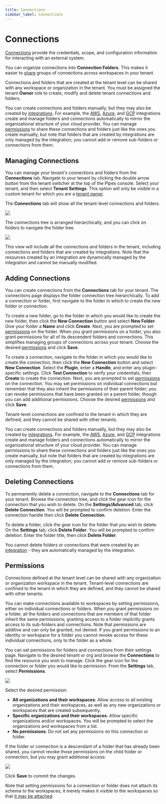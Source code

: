 ```yaml
---
title: Connections
sidebar_label: Connections
---
```


# Connections

[Connections](/docs/workspaces/connections) provide the credentials, scope, and configuration information for interacting with an external system.

You can organize connections into **Connection Folders**. This makes it easier to [share](#permissions) groups of connections across workspaces in your tenant.

Connections and folders that are created at the tenant level can be shared with any workspace or organization in the tenant.  You must be assigned the tenant **Owner** role to create, modify and delete tenant connections and folders.

You can create connections and folders manually, but they may also be created by [integrations](/pipes/docs/integrations/).  For example, the [AWS](/pipes/docs/integrations/aws), [Azure](/pipes/docs/integrations/azure), and [GCP](/pipes/docs/integrations/gcp) integrations create and manage folders and connections automatically to mirror the organizational structure of your cloud provider.  You can manage [permissions](#permissions) to share these connections and folders just like the ones you create manually, but note that folders that are created by integrations are only managed by the integration; you cannot add or remove sub-folders or connections from them.


## Managing Connections

You can manage your tenant's connections and folders from the **Connections** tab.  Navigate to your tenant by clicking the double arrow button from the tenant switcher at the top of the Pipes console.  Select your tenant, and then select **Tenant Settings**. This option will only be visible in a custom tenant for which you are a [tenant owner](people#tenant-roles).  

The **Connections** tab will show all the tenant-level connections and folders.

![](/images/docs/pipes/tenant-connections-list.png)


The connections tree is arranged hierarchically, and you can click on folders to navigate the folder tree.  

![](/images/docs/pipes/tenant-connections-list-subfolder.png)


This view will include all the connections and folders in the tenant, including connections and folders that are created by integrations.  Note that the resources created by an integration are dynamically managed by the integration and cannot be manually modified.


## Adding Connections

You can create connections from the **Connections** tab for your tenant.  The connections page displays the folder connection tree hierarchically.  To add a connection or folder, first navigate to the folder in which to create the new folder or connection.

To create a new folder, go to the folder in which you would like to create the new folder, then click the **New Connection** button and select **New Folder**.   Give your folder a **Name** and click **Create**.  Next, you are prompted to set [permissions](#permissions) on the folder.  When you grant permissions on a folder, you also grant permissions for all of its descendent folders and connections.  This simplifies managing groups of connections across your tenant.  Choose the desired [permissions](#permissions) and click **Save**.

To create a connection, navigate to the folder in which you would like to create the connection, then click the **New Connection** button and select **New Connection**.  Select the **Plugin**, enter a **Handle**, and enter any plugin-specific settings.  Click **Test Connection** to verify your credentials, then **Create** to create the connection.  Next, you are prompted to set [permissions](#permissions) on the connection.   You may set permissions on individual connections but remember that they also inherit the permissions of their parent folder; you can revoke permissions that have been granted on a parent folder, though you can add additional permissions.  Choose the desired [permissions](#permissions) and click **Save**.

 
Tenant-level connections are confined to the tenant in which they are defined, and they cannot be shared with other tenants.
 
You can create connections and folders manually, but they may also be created by [integrations](/pipes/docs/integrations/).  For example, the [AWS](/pipes/docs/integrations/aws), [Azure](/pipes/docs/integrations/azure), and [GCP](/pipes/docs/integrations/gcp) integrations create and manage folders and connections automatically to mirror the organizational structure of your cloud provider.  You can manage permissions to share these connections and folders just like the ones you create manually, but note that folders that are created by integrations are only managed by the integration; you cannot add or remove sub-folders or connections from them.


## Deleting Connections

To permanently delete a connection, navigate to the  **Connections** tab for your tenant. Browse the connection tree, and click the gear icon for the connection that you wish to delete.  On the **Settings/Advanced** tab, click  **Delete Connection**.  You will be prompted to confirm deletion. Enter the connection handle then click **Delete Connection**.

To delete a folder, click the gear icon for the folder that you wish to delete.  On the **Settings** tab, click **Delete Folder**.  You will be prompted to confirm deletion. Enter the folder title, then click **Delete Folder**.

You cannot delete folders or connections that were created by an [integration](/pipes/docs/integrations/) - they are automatically managed by the integration.


## Permissions

Connections defined at the tenant level can be shared with any organization or organization workspace in the tenant.  Tenant-level connections are confined to the tenant in which they are defined, and they cannot be shared with other tenants.

You can make connections available to workspaces by setting permissions, either on individual connections or folders.  When you grant permissions on a folder, all the folders and connections that are members of that folder inherit the same permissions; granting access to a folder implicitly grants access to its sub-folders and connections.  Note that permissions are additive and can only be granted, not denied. If you grant permissions to an identity or workspace for a folder you cannot revoke access for these individual connections, only to the folder as a whole.

You can set permissions for folders and connections from their settings page. Navigate to the desired tenant or org and browse the **Connections** to find the resource you wish to manage.  Click the gear icon for the connection or folder you would like to permission.  From the **Settings** tab, select **Permissions**. 


![](/images/docs/pipes/tenant-connections-perms-toplevel.png)


Select the desired permission: 
- **All organizations and their workspaces**: Allow access to all existing organizations and their workspaces, as well as any new organizations or workspaces that are created subsequently.
- **Specific organizations and their workspaces**:  Allow specific organizations and/or workspaces.  You will be prompted to select the organizations and workspaces from a list.
- **No permissions**: Do not set any permissions on this connection or folder.

If the folder or connection is a descendant of a folder that has already been shared, you cannot revoke those permissions on the child folder or connection, but you may grant additional access:

![](/images/docs/pipes/tenant-connections-perms-inherited.png)

Click **Save** to commit the changes.

Note that setting permissions for a connection or folder does not attach its schema to the workspaces, it merely makes it visible to the workspaces so that [it may be attached](/pipes/docs/connections#adding-schemas).